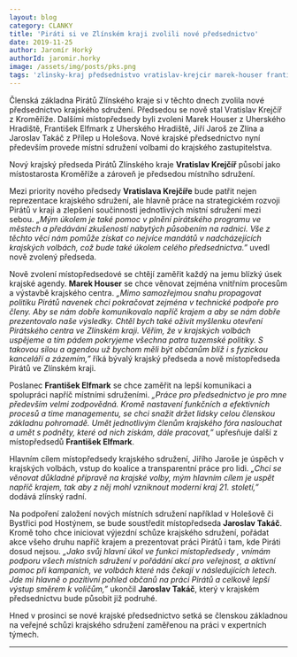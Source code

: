 ```yaml
---
layout: blog
category: CLANKY
title: 'Piráti si ve Zlínském kraji zvolili nové předsednictvo'
date: 2019-11-25
author: Jaromír Horký
authorId: jaromir.horky
image: /assets/img/posts/pks.png 
tags: 'zlinsky-kraj předsednistvo vratislav-krejcir marek-houser frantisek-elfmark jiri-jaros jaroslav-takac'
---
```


Členská základna Pirátů Zlínského kraje si v těchto dnech zvolila nové předsednictvo krajského sdružení. Předsedou se nově stal Vratislav Krejčíř z Kroměříže. Dalšími místopředsedy byli zvoleni Marek Houser z Uherského Hradiště, František Elfmark z Uherského Hradiště, Jiří Jaroš ze Zlína a Jaroslav Takáč z Přílep u Holešova. Nové krajské předsednictvo nyní především provede místní sdružení volbami do krajského zastupitelstva.

Nový krajský předseda Pirátů Zlínského kraje **Vratislav Krejčíř** působí jako místostarosta Kroměříže a zároveň  je předsedou místního sdružení.

Mezi priority nového předsedy **Vratislava Krejčíře** bude patřit nejen reprezentace krajského sdružení, ale hlavně práce na strategickém rozvoji Pirátů v kraji a zlepšení součinnosti jednotlivých místní sdružení mezi sebou. *„Mým úkolem je také pomoc v plnění pirátského programu ve městech a předávání zkušeností nabytých působením na radnici. Vše z těchto věcí nám pomůže získat co nejvíce mandátů v nadcházejících krajských volbách, což bude také úkolem celého předsednictva.”* uvedl nově zvolený předseda.

Nově zvolení místopředsedové se chtějí zaměřit každý na jemu blízký úsek krajské agendy. **Marek Houser** se chce věnovat zejména vnitřním procesům a výstavbě krajského centra. *„Mimo samozřejmou snahu propagovat politiku Pirátů navenek chci pokračovat zejména v technické podpoře pro členy. Aby se nám dobře komunikovalo napříč krajem a aby se nám dobře prezentovalo naše výsledky. Chtěl bych také oživit myšlenku otevření Pirátského centra ve Zlínském kraji. Věřím, že v krajských volbách uspějeme a tím pádem pokryjeme všechna patra tuzemské politiky. S takovou silou a agendou už bychom měli být občanům blíž i s fyzickou kanceláří a zázemím,”* říká bývalý krajský předseda a nově místopředseda Pirátů ve Zlínském kraji.

Poslanec **František Elfmark** se chce zaměřit na lepší komunikaci a spolupráci napříč místními sdruženími. *„Práce pro předsednictvo je pro mne především velmi zodpovědná. Kromě nastavení funkčních a efektivních procesů a time managementu, se chci snažit držet lidsky celou členskou základnu pohromadě. Umět jednotlivým členům krajského fóra naslouchat a umět s podněty, které od nich získám, dále pracovat,”* upřesňuje další z místopředsedů **František Elfmark**.

Hlavním cílem místopředsedy krajského sdružení, Jiřího Jaroše je úspěch v krajských volbách, vstup do koalice a transparentní práce pro lidi. *„Chci se věnovat důkladné přípravě na krajské volby, mým hlavním cílem je uspět napříč krajem, tak aby z něj mohl vzniknout moderní kraj 21. století,”* dodává zlínský radní.

Na podpoření založení nových místních sdružení například v Holešově či Bystřici pod Hostýnem, se bude soustředit místopředseda **Jaroslav Takáč**. Kromě toho chce iniciovat výjezdní schůze krajského sdružení, pořádat akce všeho druhu napříč krajem a prezentovat práci Pirátů i tam, kde Piráti dosud nejsou. *„Jako svůj hlavní úkol ve funkci místopředsedy , vnímám podporu všech místních sdružení v pořádání akcí pro veřejnost, a aktivní pomoc při kampaních, ve volbách které nás čekají v následujících letech. Jde mi hlavně o pozitivní pohled občanů na práci Pirátů a celkově lepší výstup směrem k voličům,”* ukončil **Jaroslav Takáč**, který v krajském předsednictvu bude působit již podruhé.
 
Hned v prosinci se nové krajské předsednictvo setká se členskou základnou na veřejné schůzi krajského sdružení zaměřenou na práci v expertních týmech.

---

